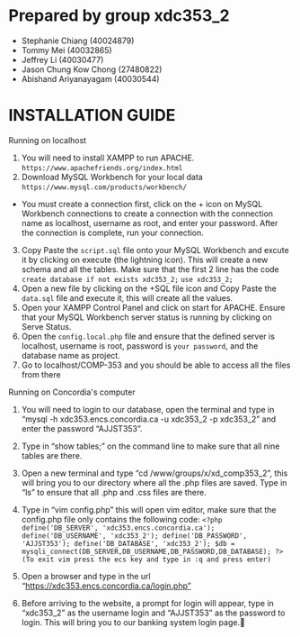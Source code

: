 # Prepared by group xdc353_2
- Stephanie Chiang (40024879)
- Tommy Mei (40032865)
- Jeffrey Li (40030477)
- Jason Chung Kow Chong (27480822)
- Abishand Ariyanayagam (40030544)

# INSTALLATION GUIDE
Running on localhost
1. You will need to install XAMPP to run APACHE.
```https://www.apachefriends.org/index.html```
2. Download MySQL Workbench for your local data
```https://www.mysql.com/products/workbench/```
- You must create a connection first, click on the + icon on MySQL Workbench connections to create a connection with the connection name as localhost, username as root, and enter your password. After the connection is complete, run your connection.

3. Copy Paste the `script.sql` file onto your MySQL Workbench and excute it by clicking on execute (the lightning icon). This will create a new schema and all the tables. Make sure that the first 2 line has the code 
```create database if not exists xdc353_2;```
```use xdc353_2;```
4. Open a new file by clicking on the +SQL file icon and Copy Paste the `data.sql` file and execute it, this will create all the values.
5. Open your XAMPP Control Panel and click on start for APACHE. Ensure that your MySQL Workbench server status is running by clicking on Serve Status.
6. Open the `config.local.php` file and ensure that the defined server is localhost, username is root, password is `your password`, and the database name as project.
7. Go to localhost/COMP-353 and you should be able to access all the files from there

Running on Concordia's computer
1. You will need to login to our database, open the terminal and type in “mysql -h xdc353.encs.concordia.ca -u xdc353_2 -p xdc353_2” and enter the password “AJJST353”. 

2. Type in “show tables;” on the command line to make sure that all nine tables are there.

3. Open a new terminal and type “cd /www/groups/x/xd_comp353_2”, this will bring you to our directory where all the .php files are saved. Type in “ls” to ensure that all .php and .css files are there.


4. Type in “vim config.php” this will open vim editor, make sure that the config.php file only contains the following code: 
`<?php
   define('DB_SERVER', 'xdc353.encs.concordia.ca');
   define('DB_USERNAME', 'xdc353_2');
   define('DB_PASSWORD', 'AJJST353');
   define('DB_DATABASE', 'xdc353_2');
   $db = mysqli_connect(DB_SERVER,DB_USERNAME,DB_PASSWORD,DB_DATABASE);
?>`
`(To exit vim press the ecs key and type in :q and press enter)`

5. Open a browser and type in the url “https://xdc353.encs.concordia.ca/login.php”


6. Before arriving to the website, a prompt for login will appear, type in “xdc353_2” as the username login and “AJJST353” as the password to login. This will bring you to our banking system login page.

